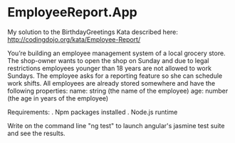 # EmployeeReport.App
My solution to the BirthdayGreetings Kata described here: http://codingdojo.org/kata/Employee-Report/

You’re building an employee management system of a local grocery store. The shop-owner wants to open the shop on Sunday and due to legal restrictions employees younger than 18 years are not allowed to work Sundays. The employee asks for a reporting feature so she can schedule work shifts. All employees are already stored somewhere and have the following properties:  name: string (the name of the employee) age: number (the age in years of the employee)

Requirements:
  . Npm packages installed
  . Node.js runtime
  
Write on the command line "ng test" to launch angular's jasmine test suite and see the results.
